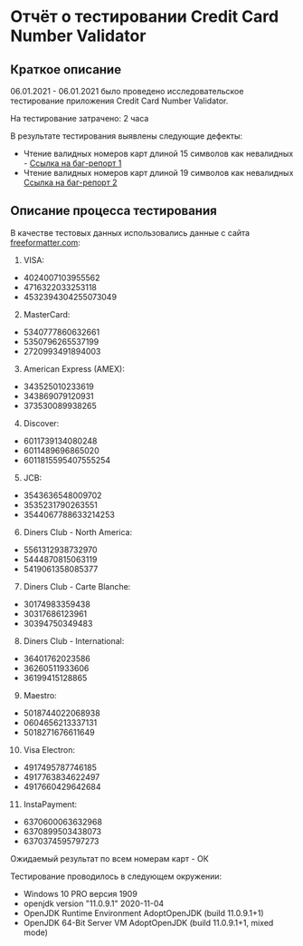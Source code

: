 # Отчёт о тестировании Credit Card Number Validator

## Краткое описание

06.01.2021 - 06.01.2021 было проведено исследовательское тестирование приложения Credit Card Number Validator.

На тестирование затрачено: 2 часа

В результате тестирования выявлены следующие дефекты:
* Чтение валидных номеров карт длиной 15 символов  как невалидных - [Ссылка на баг-репорт 1](https://github.com/Yuliyarubtsova/Java1.2.homework/issues/1)
* Чтение валидных номеров карт длиной 19 символов как невалидных [Ссылка на баг-репорт 2](https://github.com/Yuliyarubtsova/Java1.2.homework/issues/1)

## Описание процесса тестирования

В качестве тестовых данных использовались данные с сайта [freeformatter.com](https://www.freeformatter.com/credit-card-number-generator-validator.html):

1. VISA:
* 4024007103955562
* 4716322033253118
* 4532394304255073049
2. MasterCard:
* 5340777860632661
* 5350796265537199
* 2720993491894003
3. American Express (AMEX):
* 343525010233619
* 343869079120931
* 373530089938265
4. Discover:
* 6011739134080248
* 6011489696865020
* 6011815595407555254
5. JCB:
* 3543636548009702
* 3535231790263551
* 3544067788633214253
6. Diners Club - North America:
* 5561312938732970
* 5444870815063119
* 5419061358085377
7. Diners Club - Carte Blanche:
* 30174983359438
* 30317686123961
* 30394750349483
8. Diners Club - International:
* 36401762023586
* 36260511933606
* 36199415128865
9. Maestro:
* 5018744022068938
* 0604656213337131
* 5018271676611649
10. Visa Electron:
* 4917495787746185
* 4917763834622497
* 4917660429642684
11. InstaPayment:
* 6370600063632968
* 6370899503438073
* 6370374595797273

Ожидаемый результат по всем номерам карт - ОК

Тестирование проводилось в следующем окружении:
* Windows 10 PRO версия 1909
* openjdk version "11.0.9.1" 2020-11-04
* OpenJDK Runtime Environment AdoptOpenJDK (build 11.0.9.1+1)
* OpenJDK 64-Bit Server VM AdoptOpenJDK (build 11.0.9.1+1, mixed mode)